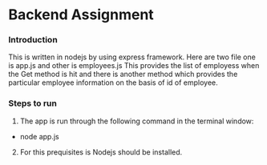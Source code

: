 # Backend Assignment
### Introduction
This is written in nodejs by using express framework. Here are two file one is app.js and other is employees.js  This provides the list of employess when the Get method is hit and there is another method which provides the particular employee information on the basis of id of employee.

### Steps to run
1. The app is run through the following command in the terminal window:
- node app.js
2. For this prequisites is Nodejs should be installed.
